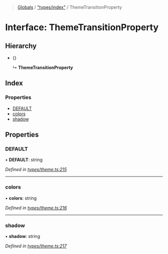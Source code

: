 > [Globals](../README.md) / ["types/index"](../modules/_types_index_.md) / ThemeTransitionProperty

# Interface: ThemeTransitionProperty

## Hierarchy

- {}

  ↳ **ThemeTransitionProperty**

## Index

### Properties

- [DEFAULT](_types_index_.themetransitionproperty.md#default)
- [colors](_types_index_.themetransitionproperty.md#colors)
- [shadow](_types_index_.themetransitionproperty.md#shadow)

## Properties

### DEFAULT

• **DEFAULT**: string

_Defined in [types/theme.ts:215](https://github.com/kenoxa/beamwind/blob/main/packages/beamwind/src/types/theme.ts#L215)_

---

### colors

• **colors**: string

_Defined in [types/theme.ts:216](https://github.com/kenoxa/beamwind/blob/main/packages/beamwind/src/types/theme.ts#L216)_

---

### shadow

• **shadow**: string

_Defined in [types/theme.ts:217](https://github.com/kenoxa/beamwind/blob/main/packages/beamwind/src/types/theme.ts#L217)_
